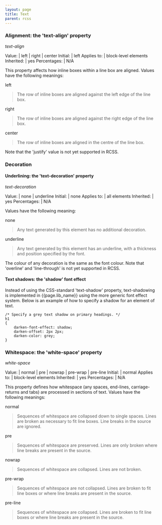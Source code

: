 ```yaml
---
layout: page
title: Text
parent: rcss
---
```


### Alignment: the 'text-align' property

*text-align*

Value: | left \| right \| center
Initial: | left
Applies to: | block-level elements
Inherited: | yes
Percentages: | N/A

This property affects how inline boxes within a line box are aligned. Values have the following meanings:

left
>The row of inline boxes are aligned against the left edge of the line box. 

right
>The row of inline boxes are aligned against the right edge of the line box. 

center
>The row of inline boxes are aligned in the centre of the line box. 

Note that the 'justify' value is not yet supported in RCSS.

### Decoration

#### Underlining: the 'text-decoration' property

*text-decoration*

Value: | none \| underline
Initial: | none
Applies to: | all elements
Inherited: | yes
Percentages: | N/A

Values have the following meaning:

none
>Any text generated by this element has no additional decoration. 

underline
>Any text generated by this element has an underline, with a thickness and position specified by the font. 

The colour of any decoration is the same as the font colour. Note that 'overline' and 'line-through' is not yet supported in RCSS.

#### Text shadows: the 'shadow' font effect

Instead of using the CSS-standard 'text-shadow' property, text-shadowing is implemented in {{page.lib_name}} using the more generic font effect system. Below is an example of how to specify a shadow for an element of text.

```
/* Specify a grey text shadow on primary headings. */
h1
{
    darken-font-effect: shadow;
    darken-offset: 2px 2px;
    darken-color: grey;
}
```

### Whitespace: the 'white-space' property

*white-space*

Value: | normal \| pre \| nowrap \| pre-wrap \| pre-line
Initial: | normal
Applies to: | block-level elements
Inherited: | yes
Percentages: | N/A

This property defines how whitespace (any spaces, end-lines, carriage-returns and tabs) are processed in sections of text. Values have the following meanings:

normal
>Sequences of whitespace are collapsed down to single spaces. Lines are broken as necessary to fit line boxes. Line breaks in the source are ignored. 

pre
>Sequences of whitespace are preserved. Lines are only broken where line breaks are present in the source. 

nowrap
>Sequences of whitespace are collapsed. Lines are not broken. 

pre-wrap
>Sequences of whitespace are not collapsed. Lines are broken to fit line boxes or where line breaks are present in the source. 

pre-line
>Sequences of whitespace are collapsed. Lines are broken to fit line boxes or where line breaks are present in the source. 
